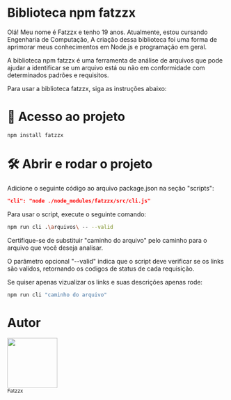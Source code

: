 # Biblioteca npm fatzzx
Olá! Meu nome é Fatzzx e tenho 19 anos. Atualmente, estou cursando Engenharia de Computação, A criação dessa biblioteca foi uma forma de aprimorar meus conhecimentos em Node.js e programação em geral. 

A biblioteca npm fatzzx é uma ferramenta de análise de arquivos que pode ajudar a identificar se um arquivo está ou não em conformidade com determinados padrões e requisitos.

Para usar a biblioteca fatzzx, siga as instruções abaixo:

# 📁 Acesso ao projeto

```
npm install fatzzx
```

# 🛠️ Abrir e rodar o projeto

Adicione o seguinte código ao arquivo package.json na seção "scripts":
```json
"cli": "node ./node_modules/fatzzx/src/cli.js"
```

Para usar o script, execute o seguinte comando:
```bash 
npm run cli .\arquivos\ -- --valid
```
Certifique-se de substituir "caminho do arquivo" pelo caminho para o arquivo que você deseja analisar.

O parâmetro opcional "--valid" indica que o script deve verificar se os links são validos, retornando os codigos de status de cada requisição.

Se quiser apenas vizualizar os links e suas descrições apenas rode:
```bash 
npm run cli "caminho do arquivo" 
```

# Autor
<img src="https://avatars.githubusercontent.com/u/112991044?v=4" width=115><br><sub>Fatzzx</sub>



